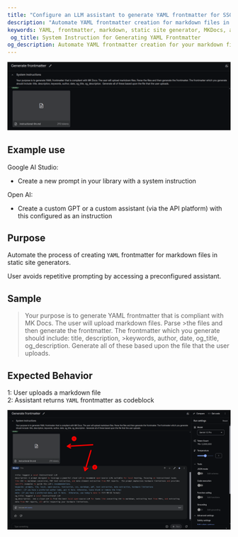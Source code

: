 ```yaml
---
title: "Configure an LLM assistant to generate YAML frontmatter for SSGs"
description: "Automate YAML frontmatter creation for markdown files in static site generators like MKDocs. This system instruction, suitable for Google AI Studio or OpenAI custom GPTs/assistants, parses uploaded markdown files and generates frontmatter including title, description, keywords, author, date, og_title, and og_description.  Streamline your workflow and avoid repetitive prompting."
keywords: YAML, frontmatter, markdown, static site generator, MKDocs, automation, Google AI Studio, OpenAI, GPT, custom assistant, workflow
 og_title: System Instruction for Generating YAML Frontmatter
og_description: Automate YAML frontmatter creation for your markdown files and boost your static site generation workflow.  Works with MKDocs and other generators.
---
```


![alt text](../images/frontmatter.png)

## Example use

Google AI Studio:

- Create a new prompt in your library with a system instruction  

Open AI:

- Create a custom GPT or a custom assistant (via the API platform) with this configured as an instruction

## Purpose

Automate the process of creating `YAML` frontmatter for markdown files in static site generators.

User avoids repetitive prompting by accessing a preconfigured assistant.

## Sample

>Your purpose is to generate YAML frontmatter that is compliant with MK Docs. The user will upload markdown files. Parse >the files and then generate the frontmatter. The frontmatter which you generate should include: title, description, >keywords, author, date, og_title, og_description.  Generate all of these based upon the file that the user uploads.

## Expected Behavior

1: User uploads a markdown file  
2: Assistant returns `YAML` frontmatter as codeblock

![alt text](../images/front-matter-2.png)
